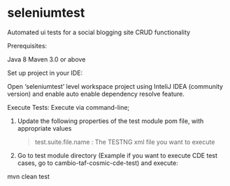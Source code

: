 # seleniumtest
Automated ui tests for a social blogging site CRUD functionality

Prerequisites:

Java 8
Maven 3.0 or above

Set up project in your IDE:

Open ‘seleniumtest’ level workspace project using InteliJ IDEA (community version) and enable auto enable dependency resolve feature.

Execute Tests:
Execute via command-line;
1. Update the following properties of the test module pom file, with appropriate values
   > test.suite.file.name : The TESTNG xml file you want to execute
2. Go to test module directory (Example if you want to execute CDE test cases, go to cambio-taf-cosmic-cde-test) and execute:

  mvn clean test
